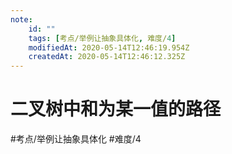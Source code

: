 ```yaml
---
note:
    id: ""
    tags: [考点/举例让抽象具体化, 难度/4]
    modifiedAt: 2020-05-14T12:46:19.954Z
    createdAt: 2020-05-14T12:46:12.325Z
---
```

# 二叉树中和为某一值的路径
#考点/举例让抽象具体化 #难度/4 